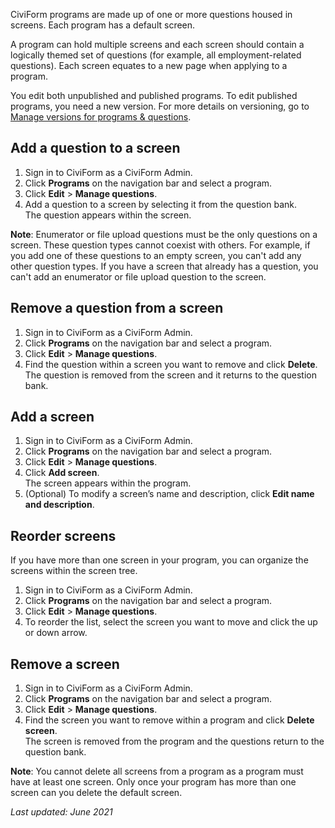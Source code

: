 CiviForm programs are made up of one or more questions housed in screens. Each program has a default screen.

A program can hold multiple screens and each screen should contain a logically themed set of questions (for example, all employment-related questions). Each screen equates to a new page when applying to a program.

You edit both unpublished and published programs. To edit published programs, you need a new version. For more details on versioning, go to [Manage versions for programs & questions](https://github.com/seattle-uat/documents/wiki/Manage-versions-for-programs-&-questions).

## Add a question to a screen

1. Sign in to CiviForm as a CiviForm Admin.
2. Click **Programs** on the navigation bar and select a program.
3. Click **Edit** > **Manage questions**.
4. Add a question to a screen by selecting it from the question bank.<br/>The question appears within the screen.

**Note**: Enumerator or file upload questions must be the only questions on a screen. These question types cannot coexist with others. For example, if you add one of these questions to an empty screen, you can't add any other question types. If you have a screen that already has a question, you can't add an enumerator or file upload question to the screen.

## Remove a question from a screen

1. Sign in to CiviForm as a CiviForm Admin.
2. Click **Programs** on the navigation bar and select a program.
3. Click **Edit** > **Manage questions**.
4. Find the question within a screen you want to remove and click **Delete**.<br/>The question is removed from the screen and it returns to the question bank.

## Add a screen

1. Sign in to CiviForm as a CiviForm Admin.
2. Click **Programs** on the navigation bar and select a program.
3. Click **Edit** > **Manage questions**.
4. Click **Add screen**.<br/>The screen appears within the program.
5. (Optional) To modify a screen’s name and description, click **Edit name and description**.

## Reorder screens

If you have more than one screen in your program, you can organize the screens within the screen tree. 

1. Sign in to CiviForm as a CiviForm Admin.
2. Click **Programs** on the navigation bar and select a program.
3. Click **Edit** > **Manage questions**.
4. To reorder the list, select the screen you want to move and click the up or down arrow.

## Remove a screen

1. Sign in to CiviForm as a CiviForm Admin.
2. Click **Programs** on the navigation bar and select a program.
3. Click **Edit** > **Manage questions**.
4. Find the screen you want to remove within a program and click **Delete screen**.<br/>The screen is removed from the program and the questions return to the question bank.

**Note**: You cannot delete all screens from a program as a program must have at least one screen. Only once your program has more than one screen can you delete the default screen.

_Last updated: June 2021_